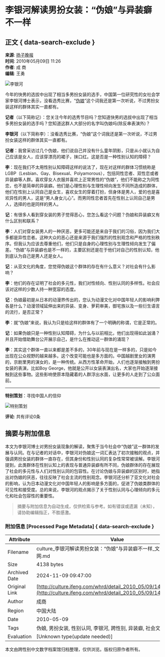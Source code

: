 # 李银河解读男扮女装：“伪娘”与异装癖不一样

## 正文 { data-search-exclude }


**来源**: [扬子晚报](http://epaper.yangtse.com/yzwb/2010-05/09/content_130730.htm?div=-1)  
**时间**: 2010年05月09日 11:26  
**作者**: 成 商  
**编辑**: 王勇  

![李银河](http://res.book.ifeng.com/attachments/2010/05/09/rd_rs_5c4c5befeed56b9ea724ac866d56b759.jpg)

今年的快男的选拔中出现了相当多男扮女装的选手，中国第一位研究性的女社会学家李银河博士表示，没看选秀比赛，“[伪娘](http://fashion.ifeng.com/trends/tide/detail_2010_05/10/1500463_0.shtml)”这个词我还是第一次听说，不过男扮女装这样的群体其实一直都有。

**记者**（以下简称记）：您关注今年的选秀节目吗？您知道快男的选拔中出现了相当多男扮女装的选手吗？您知道这群人大部分的名字叫伪娘吗(除反串表演外)？  

**李银河**（以下简称李）：没看选秀比赛，“伪娘”这个词我还是第一次听说，不过男扮女装这样的群体其实一直都有。  

**记者**：我曾采访过几个伪娘，他们说自己并没有什么童年阴影，只是从小就认为自己应该是女人，应该穿漂亮的裙子，抹口红。这是否是一种性别认知的障碍？  

**李**：现在我们不太用性别认知障碍这样的说法了，现在对这样的群体习惯统称是LGBP（Lesbian、Gay、Bisexual、Polyamorous），包括同性恋者、双性恋或者异装癖等人群。喜欢穿女人衣服并喜欢上正常男性的“伪娘”，他们不能称之为同性恋，也不是简单的异装癖。他们是心理性别与生理性倾向发生不同所造成的群体，他们在性别上认同自己是女生，喜欢女生的穿着打扮，但身体是男人，爱的也是喜欢异性的男人，这是“男人身女儿心”。而男同性恋者首先在性别上认同自己是男人，选择的也是同样的男人。  

**记**：有很多人看到穿女装的男子觉得恶心，您怎么看这个问题？伪娘和异装癖又有什么区别和联系？  

**李**：人们对穿女装男人的一种厌恶，更多可能还是来自于我们的习俗，因为我们大多都是异性恋者。这种大众的恶心还是来源于我们强烈的性别观念和严格的性别秩序。但我认为应该去尊重他们，他们只是自身的心理性别与生理性倾向发生了偏差。“伪娘”与异装癖也是不一样的，主要区别还是在于他们对自己的性别认知，他到底认为自己是男人还是女人。  

**记**：从亚文化的角度，您觉得伪娘这个群体的存在有什么意义？对社会有什么影响？  

**李**：他们的存在证明了社会的多元性，我们对性倾向、性别认同的多样性。社会应该对这样的少数人持一种宽容的态度。  

**记**：伪娘最初是从日本的动漫界传出的，您认为动漫文化对中国年轻人的影响利弊各是什么？动漫领域延伸出来的异装、变身、萝莉审美，御宅族以及一些衍生语言的流行，是否正常？  

**李**：就“伪娘”来说，我认为只是给这样的群体有了一个明确的称谓，它是正常的。  

**记**：如果伪娘只是一种性别认知障碍，为什么与以前相比，他们出现得如此汹涌？并且开始借助舞台公开展示自己，是什么在推动这一群体的涌现？  

**李**：其实这个群体一直以来都是差不多的，30年前与现在是一样多的，只是如今出现在公众视野的越来越多。这个改变可能也是多方面的。中国越剧里女的演男的，京剧里男的演女的，是一种传统。从西方性革命开始，人们也逐渐接触到男扮女装的表演，比如Boy George，他就是公开以女装表演出名，大家也开始逐渐接触到这些事物。这些影响使原本隐藏着的人群浮出水面，让更多的人走到了公众面前。  

---

**特别策划**：寻找中国人的信仰

![特别策划](http://img.ifeng.com/tres/pub_res/final_image/websj01.gif) 

**评论**: 共有评论0条 


## 摘要与附加信息

<!-- tcd_abstract -->
本文为李银河博士对男扮女装现象的解读，聚焦于当今社会中“伪娘”这一群体的发展与认同。在与记者的对话中，李银河对伪娘这一词汇表达了初次接触的观点，并强调男扮女装的群体一直存在，但其身份和性别认同的复杂性常常被误解。李银河提到，此类群体在性别认知上的表现与普通异装癖有所不同，伪娘群体的存在展现了社会的多元性与人们对性别认同的包容性。在讨论伪娘与异装癖的区别时，她指出对伪娘的厌恶，往往反映了社会主流的性别观念。李银河还分析了亚文化对社会的影响，认为日本动漫文化对中国年轻人的影响是多方面的，促进了伪娘类群体的可见性和接受度。总的来说，李银河的观点揭示了关于性别认同与心理倾向的多元化和社会包容性的重要性。
<!-- tcd_abstract_end -->

> 摘要与附加信息为自动生成，仅供检索与参考。如有错误或遗漏（未知），请协助编辑指正，不胜感激。

### 附加信息 [Processed Page Metadata] { data-search-exclude }

| Attribute       | Value                                  |
|-----------------|----------------------------------------|
| Filename        | culture_李银河解读男扮女装：“伪娘”与异装癖不一样_文化频道_凤凰网.md                             |
| Size            | 4138 bytes                           |
| Archived Date   | 2024-11-09 09:47:00                             |
| Original Link   | [http://culture.ifeng.com/whrd/detail_2010_05/09/1498278_0.shtml](http://culture.ifeng.com/whrd/detail_2010_05/09/1498278_0.shtml)                       |
| Author          | 成商                               |
| Region          | 中国大陆                               |
| Date            | 2010-05-09                                 |
| Tags            | 伪娘, 男扮女装, 性别认同, 李银河, 跨性别, 异装癖, 社会文化                                 |
| Evaluation            | [Unknown type(update needed)]                                 |
<!-- tcd_table_end -->

本文由跨性别中文数字档案馆归档整理，仅供浏览。版权归原作者所有。
